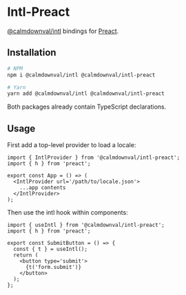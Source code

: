 # Intl-Preact

[@calmdownval/intl](https://github.com/CalmDownVal/intl/tree/master/packages/intl)
bindings for [Preact](https://preactjs.com/).

## Installation

```sh
# NPM
npm i @calmdownval/intl @calmdownval/intl-preact

# Yarn
yarn add @calmdownval/intl @calmdownval/intl-preact
```

Both packages already contain TypeScript declarations.

## Usage

First add a top-level provider to load a locale:

```tsx
import { IntlProvider } from '@calmdownval/intl-preact';
import { h } from 'preact';

export const App = () => (
  <IntlProvider url='/path/to/locale.json'>
    ...app contents
  </IntlProvider>
);
```

Then use the intl hook within components:

```tsx
import { useIntl } from '@calmdownval/intl-preact';
import { h } from 'preact';

export const SubmitButton = () => {
  const { t } = useIntl();
  return (
    <button type='submit'>
      {t('form.submit')}
    </button>
  );
};
```
